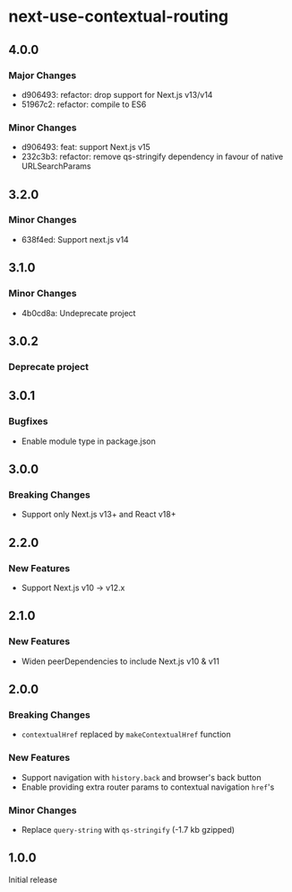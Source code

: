 # next-use-contextual-routing

## 4.0.0

### Major Changes

- d906493: refactor: drop support for Next.js v13/v14
- 51967c2: refactor: compile to ES6

### Minor Changes

- d906493: feat: support Next.js v15
- 232c3b3: refactor: remove qs-stringify dependency in favour of native URLSearchParams

## 3.2.0

### Minor Changes

- 638f4ed: Support next.js v14

## 3.1.0

### Minor Changes

- 4b0cd8a: Undeprecate project

## 3.0.2

### Deprecate project

## 3.0.1

### Bugfixes

- Enable module type in package.json

## 3.0.0

### Breaking Changes

- Support only Next.js v13+ and React v18+

## 2.2.0

### New Features

- Support Next.js v10 -> v12.x

## 2.1.0

### New Features

- Widen peerDependencies to include Next.js v10 & v11

## 2.0.0

### Breaking Changes

- `contextualHref` replaced by `makeContextualHref` function

### New Features

- Support navigation with `history.back` and browser's back button
- Enable providing extra router params to contextual navigation `href`'s

### Minor Changes

- Replace `query-string` with `qs-stringify` (-1.7 kb gzipped)

## 1.0.0

Initial release

